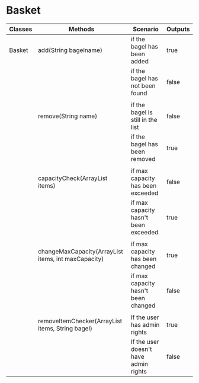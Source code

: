 # Basket
<!---
1.
As a member of the public,
So I can order a bagel before work,
I'd like to add a specific type of bagel to my basket.
----------------------------------------------------------------------------------------------
2.
As a member of the public,
So I can change my order,
I'd like to remove a bagel from my basket.
----------------------------------------------------------------------------------------------
3.
As a member of the public,
So that I can not overfill my small bagel basket
I'd like to know when my basket is full when I try adding an item beyond my basket capacity.
----------------------------------------------------------------------------------------------
4.
As a Bob's Bagels manager,
So that I can expand my business,
I’d like to change the capacity of baskets.
----------------------------------------------------------------------------------------------
5.
As a member of the public
So that I can maintain my sanity
I'd like to know if I try to remove an item that doesn't exist in my basket.
-->

| Classes | Methods                                                     | Scenario                              | Outputs |
|---------|-------------------------------------------------------------|---------------------------------------|---------|
| Basket  | add(String bagelname)                                       | if the bagel has been added           | true    |
|         |                                                             | if the bagel has not been found       | false   |
|         |                                                             |                                       |         |
|         | remove(String name)                                         | if the bagel is still in the list     | false   |
|         |                                                             | if the bagel has been removed         | true    |
|         |                                                             |                                       |         |
|         | capacityCheck(ArrayList<String> items)                      | if max capacity has been exceeded     | false   |
|         |                                                             | if max capacity hasn't been exceeded  | true    |
|         |                                                             |                                       |         |
|         | changeMaxCapacity(ArrayList<String> items, int maxCapacity) | if max capacity has been changed      | true    |
|         |                                                             | if max capacity hasn't been changed   | false   |
|         |                                                             |                                       |         |
|         | removeItemChecker(ArrayList<String> items, String bagel)    | If the user has admin rights          | true    |
|         |                                                             | If the user doesn't have admin rights | false   |

